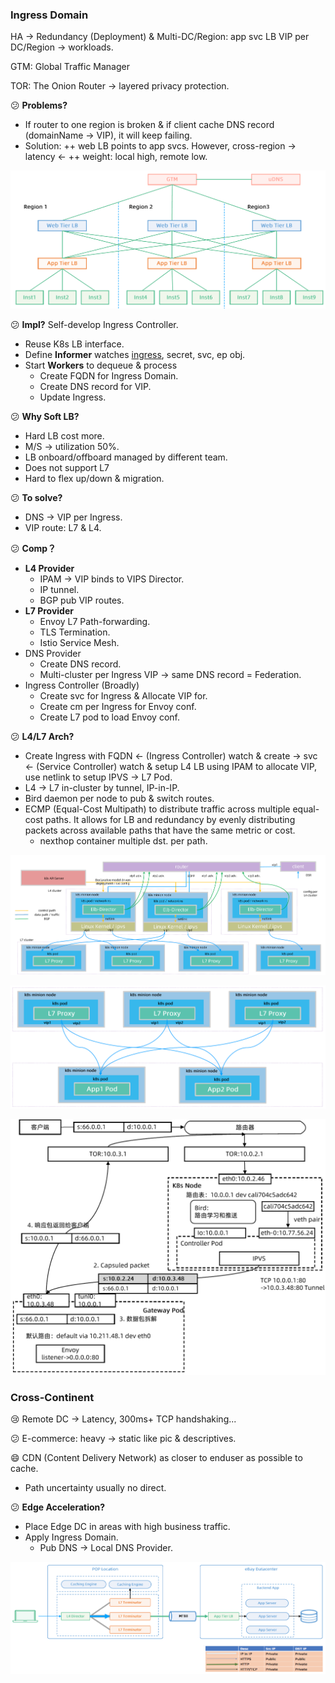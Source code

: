 ### Ingress Domain

HA → Redundancy (Deployment) & Multi-DC/Region: app svc LB VIP per DC/Region → workloads.

GTM: Global Traffic Manager

TOR: The Onion Router → layered privacy protection.

:confused: **Problems?**

- If router to one region is broken & if client cache DNS record (domainName → VIP), it will keep failing.
- Solution: ++ web LB points to app svcs. However, cross-region → latency ← ++ weight: local high, remote low.



![image-20240621194700932](case.assets/image-20240621194700932.png)



:confused: **Impl?** Self-develop Ingress Controller.

- Reuse K8s LB interface.
- Define **Informer** watches <u>ingress</u>, secret, svc, ep obj.
- Start **Workers** to dequeue & process
  - Create FQDN for Ingress Domain.
  - Create DNS record for VIP.
  - Update Ingress.



:confused: **Why Soft LB?**

- Hard LB cost more.
- M/S → utilization 50%.
- LB onboard/offboard managed by different team.
- Does not support L7
- Hard to flex up/down & migration.



:confused: **To solve?**

- DNS → VIP per Ingress.
- VIP route: L7 & L4.



:confused: **Comp？**

- **L4 Provider**
  - IPAM → VIP binds to VIPS Director.
  - IP tunnel.
  - BGP pub VIP routes.
- **L7 Provider**
  - Envoy L7 Path-forwarding.
  - TLS Termination.
  - Istio Service Mesh.
- DNS Provider
  - Create DNS record.
  - Multi-cluster per Ingress VIP → same DNS record = Federation.
- Ingress Controller (Broadly)
  - Create svc for Ingress & Allocate VIP for.
  - Create cm per Ingress for Envoy conf.
  - Create L7 pod to load Envoy conf.



:confused: **L4/L7 Arch?**

- Create Ingress with FQDN ← (Ingress Controller) watch & create → svc ← (Service Controller) watch & setup L4 LB using IPAM to allocate VIP, use netlink to setup IPVS → L7 Pod.
- L4 → L7 in-cluster by tunnel, IP-in-IP.
- Bird daemon per node to pub & switch routes.
- ECMP (Equal-Cost Multipath) to distribute traffic across multiple equal-cost paths. It allows for LB and redundancy by evenly distributing packets across available paths that have the same metric or cost.
  - nexthop container multiple dst. per path.



![image-20240621201845352](case.assets/image-20240621201845352.png)



![image-20240621203121682](case.assets/image-20240621203121682.png)



![image-20240621203253970](case.assets/image-20240621203253970.png)



### Cross-Continent

:cry: Remote DC → Latency, 300ms+ TCP handshaking...

:confused: E-commerce: heavy → static like pic & descriptives.

:smile: CDN (Content Delivery Network) as closer to enduser as possible to cache.

- Path uncertainty usually no direct.



:confused: **Edge Acceleration?**

- Place Edge DC in areas with high business traffic. 
- Apply Ingress Domain.
  - Pub DNS → Local DNS Provider.



![image-20240621204942741](case-ingress-domain.assets/image-20240621204942741.png)